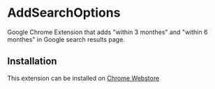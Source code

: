 # AddSearchOptions

Google Chrome Extension that adds "within 3 monthes" and "within 6 monthes" in Google search results page.

## Installation

This extension can be installed on [Chrome Webstore](https://chrome.google.com/webstore/detail/quicktabswitch/pnelkdgjfmmkcogamkjkcajgdkomjgco?hl=ja&gl=JP)
